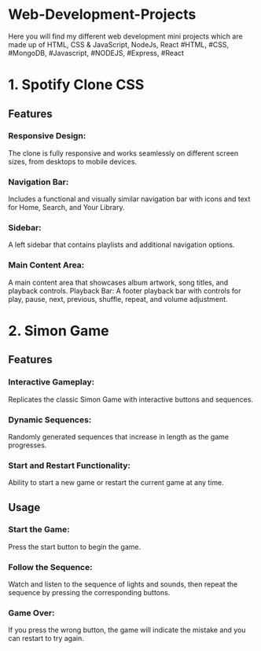 # Web-Development-Projects

Here you will find my different web development mini projects which are made up of HTML, CSS & JavaScript, NodeJs, React
#HTML, #CSS, #MongoDB, #Javascript, #NODEJS, #Express, #React

# 1. Spotify Clone CSS
 ## Features
### Responsive Design: 
The clone is fully responsive and works seamlessly on different screen sizes, from desktops to mobile devices.
### Navigation Bar: 
Includes a functional and visually similar navigation bar with icons and text for Home, Search, and Your Library.
### Sidebar: 
A left sidebar that contains playlists and additional navigation options.
### Main Content Area: 
A main content area that showcases album artwork, song titles, and playback controls.
Playback Bar: A footer playback bar with controls for play, pause, next, previous, shuffle, repeat, and volume adjustment.
# 2. Simon Game
## Features
### Interactive Gameplay:
Replicates the classic Simon Game with interactive buttons and sequences.
### Dynamic Sequences: 
Randomly generated sequences that increase in length as the game progresses.
### Start and Restart Functionality:
Ability to start a new game or restart the current game at any time.

## Usage
### Start the Game:
Press the start button to begin the game.
### Follow the Sequence: 
Watch and listen to the sequence of lights and sounds, then repeat the sequence by pressing the corresponding buttons.
### Game Over:
If you press the wrong button, the game will indicate the mistake and you can restart to try again.



